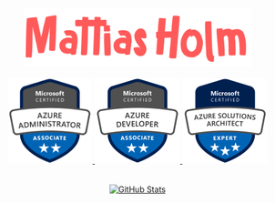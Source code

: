 <div align="center">
  <a href="https://mattiasholm.github.io" target="_blank"><img src="./img/logo.png" width="400" alt="Mattias Holm">
  <br><br>
  <a href="https://learn.microsoft.com/en-us/users/mattiasholm/credentials/4d4add8e75b2757f" target="_blank"><img src="./img/azure-administrator.png" width="150" alt="Microsoft Certified: Azure Administrator Associate">
  <a href="https://learn.microsoft.com/en-us/users/mattiasholm/credentials/f66aed6006363fda" target="_blank"><img src="./img/azure-developer.png" width="150" alt="Microsoft Certified: Azure Developer Associate">
  <a href="https://learn.microsoft.com/en-us/users/mattiasholm/credentials/141f99e91032378e" target="_blank"><img src="./img/azure-solutions-architect.png" width="150" alt="Microsoft Certified: Azure Solutions Architect Expert">
  <br><br><br>
  <a href="https://github.com/mattiasholm"><img src="https://github-readme-stats.vercel.app/api/?username=mattiasholm&show_icons=true" width="400" alt="GitHub Stats"></a>
</div>
